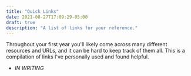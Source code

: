 ```yaml
---
title: "Quick Links"
date: 2021-08-27T17:09:29-05:00
draft: true
description: "A list of links for your reference."
---
```


Throughout your first year you'll likely come across many different resources and URLs, and it can be hard to keep track of them all. This is a compilation of links I've personally used and found helpful.

- *IN WRITING*